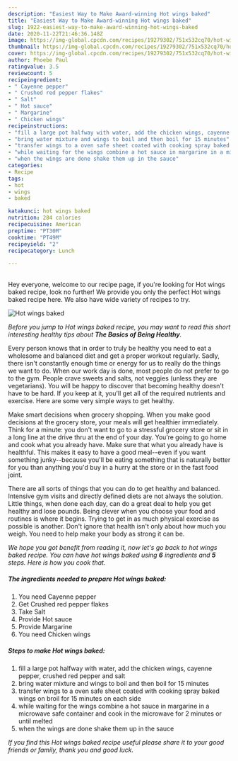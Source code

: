 ```yaml
---
description: "Easiest Way to Make Award-winning Hot wings baked"
title: "Easiest Way to Make Award-winning Hot wings baked"
slug: 1922-easiest-way-to-make-award-winning-hot-wings-baked
date: 2020-11-22T21:46:36.148Z
image: https://img-global.cpcdn.com/recipes/19279302/751x532cq70/hot-wings-baked-recipe-main-photo.jpg
thumbnail: https://img-global.cpcdn.com/recipes/19279302/751x532cq70/hot-wings-baked-recipe-main-photo.jpg
cover: https://img-global.cpcdn.com/recipes/19279302/751x532cq70/hot-wings-baked-recipe-main-photo.jpg
author: Phoebe Paul
ratingvalue: 3.5
reviewcount: 5
recipeingredient:
- " Cayenne pepper"
- " Crushed red pepper flakes"
- " Salt"
- " Hot sauce"
- " Margarine"
- " Chicken wings"
recipeinstructions:
- "fill a large pot halfway with water, add the chicken wings, cayenne pepper, crushed red pepper and salt"
- "bring water mixture and wings to boil and then boil for 15 minutes"
- "transfer wings to a oven safe sheet coated with cooking spray baked wings on broil for 15 minutes on each side"
- "while waiting for the wings combine a hot sauce in margarine in a microwave safe container and cook in the microwave for 2 minutes or until melted"
- "when the wings are done shake them up in the sauce"
categories:
- Recipe
tags:
- hot
- wings
- baked

katakunci: hot wings baked 
nutrition: 284 calories
recipecuisine: American
preptime: "PT30M"
cooktime: "PT49M"
recipeyield: "2"
recipecategory: Lunch

---
```

<br>
Hey everyone, welcome to our recipe page, if you're looking for Hot wings baked recipe, look no further! We provide you only the perfect Hot wings baked recipe here. We also have wide variety of recipes to try.
<br>


![Hot wings baked](https://img-global.cpcdn.com/recipes/19279302/751x532cq70/hot-wings-baked-recipe-main-photo.jpg)

<i>Before you jump to Hot wings baked recipe, you may want to read this short interesting healthy tips about <strong>The Basics of Being Healthy</strong>.</i>

Every person knows that in order to truly be healthy you need to eat a wholesome and balanced diet and get a proper workout regularly. Sadly, there isn't constantly enough time or energy for us to really do the things we want to do. When our work day is done, most people do not prefer to go to the gym. People crave sweets and salts, not veggies (unless they are vegetarians). You will be happy to discover that becoming healthy doesn't have to be hard. If you keep at it, you'll get all of the required nutrients and exercise. Here are some very simple ways to get healthy.

Make smart decisions when grocery shopping. When you make good decisions at the grocery store, your meals will get healthier immediately. Think for a minute: you don't want to go to a stressful grocery store or sit in a long line at the drive thru at the end of your day. You’re going to go home and cook what you already have. Make sure that what you already have is healthful. This makes it easy to have a good meal--even if you want something junky--because you'll be eating something that is naturally better for you than anything you'd buy in a hurry at the store or in the fast food joint.

There are all sorts of things that you can do to get healthy and balanced. Intensive gym visits and directly defined diets are not always the solution. Little things, when done each day, can do a great deal to help you get healthy and lose pounds. Being clever when you choose your food and routines is where it begins. Trying to get in as much physical exercise as possible is another. Don't ignore that health isn't only about how much you weigh. You need to help make your body as strong it can be. 


<i>We hope you got benefit from reading it, now let's go back to hot wings baked recipe. You can have hot wings baked using <strong>6</strong> ingredients and <strong>5</strong> steps. Here is how you cook that.
</i>

##### The ingredients needed to prepare Hot wings baked:

1. You need  Cayenne pepper
1. Get  Crushed red pepper flakes
1. Take  Salt
1. Provide  Hot sauce
1. Provide  Margarine
1. You need  Chicken wings


##### Steps to make Hot wings baked:

1. fill a large pot halfway with water, add the chicken wings, cayenne pepper, crushed red pepper and salt
1. bring water mixture and wings to boil and then boil for 15 minutes
1. transfer wings to a oven safe sheet coated with cooking spray baked wings on broil for 15 minutes on each side
1. while waiting for the wings combine a hot sauce in margarine in a microwave safe container and cook in the microwave for 2 minutes or until melted
1. when the wings are done shake them up in the sauce


<i>If you find this Hot wings baked recipe useful please share it to your good friends or family, thank you and good luck.</i>
